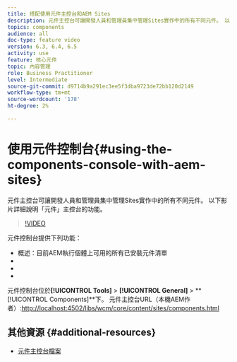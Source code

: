 ```yaml
---
title: 搭配使用元件主控台和AEM Sites
description: 元件主控台可讓開發人員和管理員集中管理Sites實作中的所有不同元件。 以下影片詳細說明「元件」主控台的功能。
topics: components
audience: all
doc-type: feature video
version: 6.3, 6.4, 6.5
activity: use
feature: 核心元件
topic: 內容管理
role: Business Practitioner
level: Intermediate
source-git-commit: d9714b9a291ec3ee5f3dba9723de72bb120d2149
workflow-type: tm+mt
source-wordcount: '178'
ht-degree: 2%

---
```



# 使用元件控制台{#using-the-components-console-with-aem-sites}

元件主控台可讓開發人員和管理員集中管理Sites實作中的所有不同元件。 以下影片詳細說明「元件」主控台的功能。

>[!VIDEO](https://video.tv.adobe.com/v/17417/?quality=9&learn=on)

元件控制台提供下列功能：

* 概述：目前AEM執行個體上可用的所有已安裝元件清單
* [!UICONTROL 屬性]:顯示元資料，如元件的標題、群組和說明
* [!UICONTROL 原則]:顯示給定元件和關聯模板的任何現有策略
* [!UICONTROL 使用中]:顯示包含元件的頁面清單

元件控制台位於&#x200B;**[!UICONTROL Tools]** > **[!UICONTROL General]** > **[!UICONTROL Components]**下。
元件主控台URL（本機AEM作者）:[http://localhost:4502/libs/wcm/core/content/sites/components.html](http://localhost:4502/libs/wcm/core/content/sites/components.html)

## 其他資源 {#additional-resources}

* [元件主控台檔案](https://helpx.adobe.com/experience-manager/6-5/sites/authoring/using/default-components-console.html)
